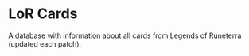 # LoR Cards

A database with information about all cards from Legends of Runeterra (updated each patch).
